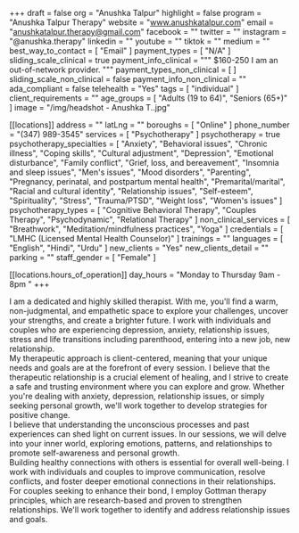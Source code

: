 +++
draft = false
org = "Anushka Talpur"
highlight = false
program = "Anushka Talpur Therapy"
website = "www.anushkatalpur.com"
email = "anushkatalpur.therapy@gmail.com"
facebook = ""
twitter = ""
instagram = "@anushka.therapy"
linkedin = ""
youtube = ""
tiktok = ""
medium = ""
best_way_to_contact = [ "Email" ]
payment_types = [ "N/A" ]
sliding_scale_clinical = true
payment_info_clinical = """
$160-250
I am an out-of-network provider. """
payment_types_non_clinical = [ ]
sliding_scale_non_clinical = false
payment_info_non_clinical = ""
ada_compliant = false
telehealth = "Yes"
tags = [ "individual" ]
client_requirements = ""
age_groups = [ "Adults (19 to 64)", "Seniors (65+)" ]
image = "/img/headshot - Anushka T..jpg"

[[locations]]
address = ""
latLng = ""
boroughs = [ "Online" ]
phone_number = "(347) 989-3545"
services = [ "Psychotherapy" ]
psychotherapy = true
psychotherapy_specialties = [
  "Anxiety",
  "Behavioral issues",
  "Chronic illness",
  "Coping skills",
  "Cultural adjustment",
  "Depression",
  "Emotional disturbance",
  "Family conflict",
  "Grief, loss, and bereavement",
  "Insomnia and sleep issues",
  "Men's issues",
  "Mood disorders",
  "Parenting",
  "Pregnancy, perinatal, and postpartum mental health",
  "Premarital/marital",
  "Racial and cultural identity",
  "Relationship issues",
  "Self-esteem",
  "Spirituality",
  "Stress",
  "Trauma/PTSD",
  "Weight loss",
  "Women's issues"
]
psychotherapy_types = [
  "Cognitive Behavioral Therapy",
  "Couples Therapy",
  "Psychodynamic",
  "Relational Therapy"
]
non_clinical_services = [ "Breathwork", "Meditation/mindfulness practices", "Yoga" ]
credentials = [ "LMHC (Licensed Mental Health Counselor)" ]
trainings = ""
languages = [ "English", "Hindi", "Urdu" ]
new_clients = "Yes"
new_clients_detail = ""
parking = ""
staff_gender = [ "Female" ]

  [[locations.hours_of_operation]]
  day_hours = "Monday to Thursday 9am - 8pm "
+++


I am a dedicated and highly skilled therapist. With me, you'll find a warm, non-judgmental, and empathetic space to explore your challenges, uncover your strengths, and create a brighter future. I work with individuals and couples who are experiencing depression, anxiety, relationship issues, stress and  life transitions including parenthood, entering into a new job, new relationship. <br>
My therapeutic approach is client-centered, meaning that your unique needs and goals are at the forefront of every session. I believe that the therapeutic relationship is a crucial element of healing, and I strive to create a safe and trusting environment where you can explore and grow. Whether you're dealing with anxiety, depression, relationship issues, or simply seeking personal growth, we'll work together to develop strategies for positive change. <br>
I believe that understanding the unconscious processes and past experiences can shed light on current issues. In our sessions, we will delve into your inner world, exploring emotions, patterns, and relationships to promote self-awareness and personal growth. <br>
Building healthy connections with others is essential for overall well-being. I work with individuals and couples to improve communication, resolve conflicts, and foster deeper emotional connections in their relationships. <br>
For couples seeking to enhance their bond, I employ Gottman therapy principles, which are research-based and proven to strengthen relationships. We'll work together to identify and address relationship issues and goals. <br>
